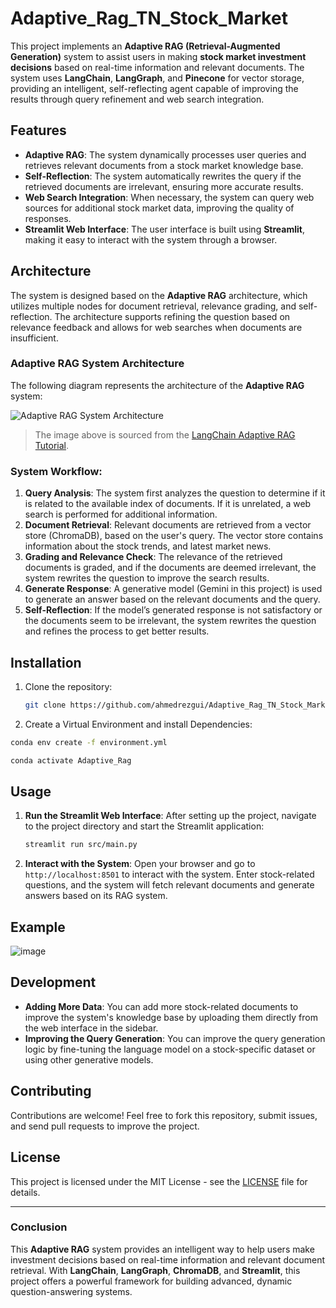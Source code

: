 # Adaptive_Rag_TN_Stock_Market

This project implements an **Adaptive RAG (Retrieval-Augmented Generation)** system to assist users in making **stock market investment decisions** based on real-time information and relevant documents. The system uses **LangChain**, **LangGraph**, and **Pinecone** for vector storage, providing an intelligent, self-reflecting agent capable of improving the results through query refinement and web search integration.

## Features

- **Adaptive RAG**: The system dynamically processes user queries and retrieves relevant documents from a stock market knowledge base.
- **Self-Reflection**: The system automatically rewrites the query if the retrieved documents are irrelevant, ensuring more accurate results.
- **Web Search Integration**: When necessary, the system can query web sources for additional stock market data, improving the quality of responses.
- **Streamlit Web Interface**: The user interface is built using **Streamlit**, making it easy to interact with the system through a browser.

## Architecture

The system is designed based on the **Adaptive RAG** architecture, which utilizes multiple nodes for document retrieval, relevance grading, and self-reflection. The architecture supports refining the question based on relevance feedback and allows for web searches when documents are insufficient.

### Adaptive RAG System Architecture

The following diagram represents the architecture of the **Adaptive RAG** system:

![Adaptive RAG System Architecture](https://github.com/user-attachments/assets/1a206585-95d7-45b0-8de9-884a609bc68e)


> The image above is sourced from the [LangChain Adaptive RAG Tutorial](https://langchain-ai.github.io/langgraph/tutorials/rag/langgraph_adaptive_rag/).

### System Workflow:

1. **Query Analysis**: The system first analyzes the question to determine if it is related to the available index of documents. If it is unrelated, a web search is performed for additional information.
2. **Document Retrieval**: Relevant documents are retrieved from a vector store (ChromaDB), based on the user's query. The vector store contains information about the stock trends, and latest market news.
3. **Grading and Relevance Check**: The relevance of the retrieved documents is graded, and if the documents are deemed irrelevant, the system rewrites the question to improve the search results.
4. **Generate Response**: A generative model (Gemini in this project) is used to generate an answer based on the relevant documents and the query.
5. **Self-Reflection**: If the model’s generated response is not satisfactory or the documents seem to be irrelevant, the system rewrites the question and refines the process to get better results.

## Installation

1. Clone the repository:
   ```bash
   git clone https://github.com/ahmedrezgui/Adaptive_Rag_TN_Stock_Market.git
   ```

2. Create a Virtual Environment and install Dependencies:
```bash
conda env create -f environment.yml

conda activate Adaptive_Rag
```

## Usage

1. **Run the Streamlit Web Interface**:
   After setting up the project, navigate to the project directory and start the Streamlit application:
   ```bash
   streamlit run src/main.py
   ```

2. **Interact with the System**:
   Open your browser and go to `http://localhost:8501` to interact with the system. Enter stock-related questions, and the system will fetch relevant documents and generate answers based on its RAG system.


## Example

![image](https://github.com/user-attachments/assets/d07e57b6-37ab-407f-8c0c-bee39c6d2b77)


## Development

- **Adding More Data**: You can add more stock-related documents to improve the system's knowledge base by uploading them directly from the web interface in the sidebar.
- **Improving the Query Generation**: You can improve the query generation logic by fine-tuning the language model on a stock-specific dataset or using other generative models.

## Contributing

Contributions are welcome! Feel free to fork this repository, submit issues, and send pull requests to improve the project.

## License

This project is licensed under the MIT License - see the [LICENSE](LICENSE) file for details.

---

### Conclusion

This **Adaptive RAG** system provides an intelligent way to help users make investment decisions based on real-time information and relevant document retrieval. With **LangChain**, **LangGraph**, **ChromaDB**, and **Streamlit**, this project offers a powerful framework for building advanced, dynamic question-answering systems.

